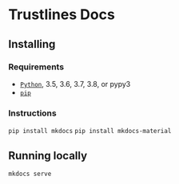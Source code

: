 # Trustlines Docs

## Installing

### Requirements

- [`Python`](https://www.python.org/), 3.5, 3.6, 3.7, 3.8, or pypy3
- [`pip`](https://pip.readthedocs.io/en/stable/installing/)

### Instructions

`pip install mkdocs`
`pip install mkdocs-material`

## Running locally

`mkdocs serve`
